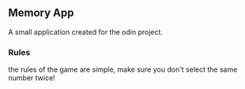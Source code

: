 ## Memory App
A small application created for the odin project.

### Rules
the rules of the game are simple, make sure you don't select the same number twice!
